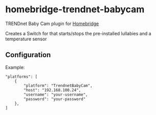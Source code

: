 # homebridge-trendnet-babycam

TRENDnet Baby Cam plugin for [Homebridge](https://github.com/nfarina/homebridge) 

Creates a Switch for that starts/stops the pre-installed lullabies and a temperature sensor

## Configuration

Example:

    "platforms": [
        {
	        "platform": "TrendnetBabyCam",
	        "host": "192.168.100.24",
	        "username": "your-username",
	        "password": "your-password"
        },
    ]


